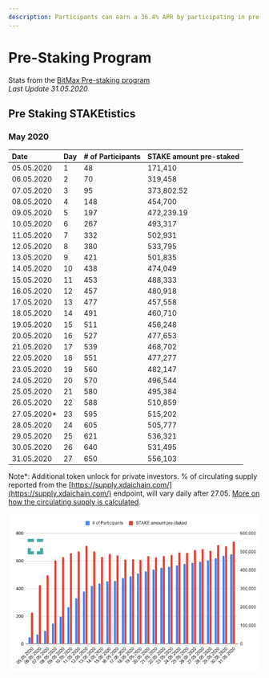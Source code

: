 ```yaml
---
description: Participants can earn a 36.4% APR by participating in pre-staking delegation
---
```


# Pre-Staking Program

Stats from the  [BitMax Pre-staking program ](https://btmx.com/#/staking/details/STAKE-S)  
_Last Update 31.05.2020_

## Pre Staking STAKEtistics

### May 2020

| Date | Day | \# of Participants | STAKE amount pre-staked |
| :--- | :--- | :--- | :--- |
| 05.05.2020 | 1 | 48 | 171,410 |
| 06.05.2020 | 2 | 70 | 319,458 |
| 07.05.2020 | 3 | 95 | 373,802.52 |
| 08.05.2020 | 4 | 148 | 454,700 |
| 09.05.2020 | 5 | 197 | 472,239.19 |
| 10.05.2020 | 6 | 267 | 493,317 |
| 11.05.2020 | 7 | 332 | 502,931 |
| 12.05.2020 | 8 | 380 | 533,795 |
| 13.05.2020 | 9 | 421 | 501,835 |
| 14.05.2020 | 10 | 438 | 474,049 |
| 15.05.2020 | 11 | 453 | 488,333 |
| 16.05.2020 | 12 | 457 | 480,918 |
| 17.05.2020 | 13 | 477 | 457,558 |
| 18.05.2020 | 14 | 491 | 460,710 |
| 19.05.2020 | 15 | 511 | 456,248 |
| 20.05.2020 | 16 | 527 | 477,653 |
| 21.05.2020 | 17 | 539  | 468,702  |
| 22.05.2020 | 18 | 551 | 477,277 |
| 23.05.2020 | 19 | 560 | 482,147 |
| 24.05.2020 | 20 | 570 | 496,544 |
| 25.05.2020 | 21 | 580 | 495,384 |
| 26.05.2020 | 22 | 588 | 510,859 |
| 27.05.2020\* | 23 | 595 | 515,202 |
| 28.05.2020 | 24 | 605 | 505,777 |
| 29.05.2020 | 25 | 621 | 536,321 |
| 30.05.2020 | 26 | 640 | 531,495 |
| 31.05.2020 | 27 | 650 | 556,103 |

Note\*: Additional token unlock for private investors. % of circulating supply reported from the [https://supply.xdaichain.com/](https://supply.xdaichain.com/) endpoint, will vary daily after 27.05.  [More on how the circulating supply is calculated](../../../for-stakers/stake-token/stake-token-distribution/unlock-dates-and-circulating-supply.md#circulating-supply). 

![](../../../.gitbook/assets/may-chart.png)



